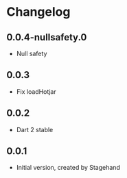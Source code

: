 # Changelog

## 0.0.4-nullsafety.0

- Null safety

## 0.0.3

- Fix loadHotjar

## 0.0.2

- Dart 2 stable

## 0.0.1

- Initial version, created by Stagehand
